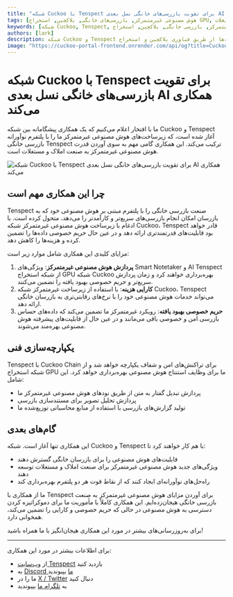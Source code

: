 ```yaml
---
title: "شبکه Cuckoo با Tenspect برای تقویت بازرسی‌های خانگی نسل بعدی AI همکاری می‌کند"
tags: [هوش مصنوعی غیرمتمرکز, بازرسی‌های خانگی, بلاکچین, استخراج GPU, فناوری املاک و مستغلات]
keywords: [شبکه Cuckoo, Tenspect, هوش مصنوعی غیرمتمرکز, بازرسی خانگی, بلاکچین, استخراج GPU, زیرساخت AI]
authors: [lark]
description: شبکه Cuckoo و Tenspect با همکاری یکدیگر صنعت بازرسی خانگی را با ادغام زیرساخت‌های هوش مصنوعی غیرمتمرکز، بهبود حریم خصوصی و کاهش هزینه‌ها از طریق فناوری بلاکچین و استخراج GPU متحول می‌کنند.
image: "https://cuckoo-portal-frontend.onrender.com/api/og?title=Cuckoo%20Network%20Partners%20with%20Tenspect%20to%20Power%20Next-Generation%20AI%20Home%20Inspections"
---
```


# شبکه Cuckoo با Tenspect برای تقویت بازرسی‌های خانگی نسل بعدی AI همکاری می‌کند

ما با افتخار اعلام می‌کنیم که یک همکاری پیشگامانه بین شبکه Cuckoo و Tenspect آغاز شده است، که زیرساخت‌های هوش مصنوعی غیرمتمرکز ما را با پلتفرم نوآورانه بازرسی خانگی Tenspect ترکیب می‌کند. این همکاری گامی مهم به سوی آوردن قدرت هوش مصنوعی غیرمتمرکز به صنعت املاک و مستغلات است.

![شبکه Cuckoo با Tenspect برای تقویت بازرسی‌های خانگی نسل بعدی AI همکاری می‌کند](https://cuckoo-portal-frontend.onrender.com/api/og?title=Cuckoo%20Network%20Partners%20with%20Tenspect%20to%20Power%20Next-Generation%20AI%20Home%20Inspections)

## چرا این همکاری مهم است

Tenspect صنعت بازرسی خانگی را با پلتفرم مبتنی بر هوش مصنوعی خود که به بازرسان امکان انجام بازرسی‌های سریع‌تر و کارآمدتر را می‌دهد، متحول کرده است. با ادغام با زیرساخت هوش مصنوعی غیرمتمرکز شبکه Cuckoo، Tenspect قادر خواهد بود قابلیت‌های قدرتمندتری ارائه دهد و در عین حال حریم خصوصی داده‌ها را تضمین کرده و هزینه‌ها را کاهش دهد.

مزایای کلیدی این همکاری شامل موارد زیر است:

1. **پردازش هوش مصنوعی غیرمتمرکز**: ویژگی‌های Smart Notetaker و AI Tenspect از شبکه استخراج GPU شبکه Cuckoo بهره‌برداری خواهند کرد و زمان پردازش سریع‌تر و حریم خصوصی بهبود یافته را تضمین می‌کنند.
2. **کارایی هزینه**: با استفاده از زیرساخت غیرمتمرکز شبکه Cuckoo، Tenspect می‌تواند خدمات هوش مصنوعی خود را با نرخ‌های رقابتی‌تری به بازرسان خانگی ارائه دهد.
3. **حریم خصوصی بهبود یافته**: رویکرد غیرمتمرکز ما تضمین می‌کند که داده‌های حساس بازرسی امن و خصوصی باقی می‌مانند و در عین حال از قابلیت‌های پیشرفته هوش مصنوعی بهره‌مند می‌شوند.

## یکپارچه‌سازی فنی

Tenspect با Cuckoo Chain برای تراکنش‌های امن و شفاف یکپارچه خواهد شد و از شبکه استخراج GPU ما برای وظایف استنتاج هوش مصنوعی بهره‌برداری خواهد کرد. این شامل:

- پردازش تبدیل گفتار به متن از طریق نودهای هوش مصنوعی غیرمتمرکز ما
- پردازش تحلیل تصویر برای مستندسازی بازرسی
- تولید گزارش‌های بازرسی با استفاده از منابع محاسباتی توزیع‌شده ما

## گام‌های بعدی

این همکاری تنها آغاز است. شبکه Cuckoo و Tenspect با هم کار خواهند کرد تا:

- قابلیت‌های هوش مصنوعی را برای بازرسان خانگی گسترش دهند
- ویژگی‌های جدید هوش مصنوعی غیرمتمرکز برای صنعت املاک و مستغلات توسعه دهند
- راه‌حل‌های نوآورانه‌ای ایجاد کنند که از نقاط قوت هر دو پلتفرم بهره‌برداری کند

ما از همکاری با Tenspect برای آوردن مزایای هوش مصنوعی غیرمتمرکز به صنعت بازرسی خانگی هیجان‌زده‌ایم. این همکاری کاملاً با مأموریت ما برای دموکراتیزه کردن دسترسی به هوش مصنوعی در حالی که حریم خصوصی و کارایی را تضمین می‌کند، همخوانی دارد.

برای به‌روزرسانی‌های بیشتر در مورد این همکاری هیجان‌انگیز با ما همراه باشید!

------

برای اطلاعات بیشتر در مورد این همکاری:

- از [وب‌سایت Tenspect](https://tenspect.com) بازدید کنید
- به [Discord ما](https://cuckoo.network/dc) بپیوندید
- ما را در [X / Twitter](https://cuckoo.network/x) دنبال کنید
- به [تلگرام ما](https://cuckoo.network/tg) بپیوندید
